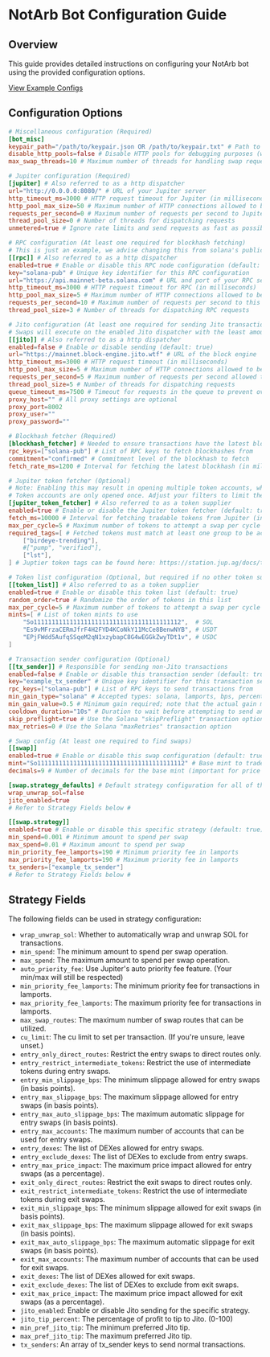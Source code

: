 # NotArb Bot Configuration Guide

## Overview

This guide provides detailed instructions on configuring your NotArb bot using the provided configuration options.

[View Example Configs](https://examples.notarb.org/)

## Configuration Options

```toml
# Miscellaneous configuration (Required)
[bot_misc]
keypair_path="/path/to/keypair.json OR /path/to/keypair.txt" # Path to the keypair file used for signing transactions
disable_http_pools=false # Disable HTTP pools for debugging purposes (will be removed in future)
max_swap_threads=10 # Maximum number of threads for handling swap requests (defaults to the number of available processors)

# Jupiter configuration (Required)
[jupiter] # Also referred to as a http dispatcher
url="http://0.0.0.0:8080/" # URL of your Jupiter server
http_timeout_ms=3000 # HTTP request timeout for Jupiter (in milliseconds)
http_pool_max_size=50 # Maximum number of HTTP connections allowed to be pooled for this dispatcher's requests (default: 5)
requests_per_second=0 # Maximum number of requests per second to Jupiter
thread_pool_size=0 # Number of threads for dispatching requests
unmetered=true # Ignore rate limits and send requests as fast as possible

# RPC configuration (At least one required for blockhash fetching)
# This is just an example, we advise changing this from solana's public rpc.
[[rpc]] # Also referred to as a http dispatcher
enabled=true # Enable or disable this RPC node configuration (default: true)
key="solana-pub" # Unique key identifier for this RPC configuration
url="https://api.mainnet-beta.solana.com" # URL and port of your RPC server
http_timeout_ms=3000 # HTTP request timeout for RPC (in milliseconds)
http_pool_max_size=5 # Maximum number of HTTP connections allowed to be pooled for this dispatcher's requests (default: 5)
requests_per_second=10 # Maximum number of requests per second to this RPC
thread_pool_size=3 # Number of threads for dispatching RPC requests

# Jito configuration (At least one required for sending Jito transactions)
# Swaps will execute on the enabled Jito dispatcher with the least amount of requests queued.
[[jito]] # Also referred to as a http dispatcher
enabled=false # Enable or disable sending (default: true)
url="https://mainnet.block-engine.jito.wtf" # URL of the block engine
http_timeout_ms=3000 # HTTP request timeout (in milliseconds)
http_pool_max_size=5 # Maximum number of HTTP connections allowed to be pooled for this dispatcher's requests (default: 5)
requests_per_second=5 # Maximum number of requests per second allowed to be dispatched
thread_pool_size=5 # Number of threads for dispatching requests
queue_timeout_ms=7500 # Timeout for requests in the queue to prevent overload; ensures the queue doesn't grow faster than it is processed
proxy_host="" # All proxy settings are optional
proxy_port=8002
proxy_user=""
proxy_password=""

# Blockhash fetcher (Required)
[blockhash_fetcher] # Needed to ensure transactions have the latest blockhash to land
rpc_keys=["solana-pub"] # List of RPC keys to fetch blockhashes from
commitment="confirmed" # Commitment level of the blockhash to fetch
fetch_rate_ms=1200 # Interval for fetching the latest blockhash (in milliseconds)

# Jupiter token fetcher (Optional)
# Note: Enabling this may result in opening multiple token accounts, which can affect your balance due to account creation fees.
# Token accounts are only opened once. Adjust your filters to limit the number of tokens if this is a concern.
[jupiter_token_fetcher] # Also referred to as a token supplier
enabled=true # Enable or disable the Jupiter token fetcher (default: true)
fetch_ms=10000 # Interval for fetching tradable tokens from Jupiter (in milliseconds)
max_per_cycle=5 # Maximum number of tokens to attempt a swap per cycle
required_tags=[ # Fetched tokens must match at least one group to be accepted.
    ["birdeye-trending"],
    #["pump", "verified"],
    ["lst"],
] # Juptier token tags can be found here: https://station.jup.ag/docs/token-list/token-list-api

# Token list configuration (Optional, but required if no other token suppliers are enabled)
[[token_list]] # Also referred to as a token supplier
enabled=true # Enable or disable this token list (default: true)
random_order=true # Randomize the order of tokens in this list
max_per_cycle=5 # Maximum number of tokens to attempt a swap per cycle
mints=[ # List of token mints to use
    "So11111111111111111111111111111111111111112",  # SOL
    "Es9vMFrzaCERmJfrF4H2FYD4KCoNkY11McCe8BenwNYB", # USDT
    "EPjFWdd5AufqSSqeM2qN1xzybapC8G4wEGGkZwyTDt1v", # USDC
]

# Transaction sender configuration (Optional)
[[tx_sender]] # Responsible for sending non-Jito transactions
enabled=false # Enable or disable this transaction sender (default: true)
key="example_tx_sender" # Unique key identifier for this transaction sender
rpc_keys=["solana-pub"] # List of RPC keys to send transactions from
min_gain_type="solana" # Accepted types: solana, lamports, bps, percent
min_gain_value=0.5 # Minimum gain required; note that the actual gain may vary by the time the transaction lands. Consider starting with a higher value to be safe.
cooldown_duration="10s" # Duration to wait before attempting to send another transaction
skip_preflight=true # Use the Solana "skipPreflight" transaction option
max_retries=0 # Use the Solana "maxRetries" transaction option

# Swap config (At least one required to find swaps)
[[swap]]
enabled=true # Enable or disable this swap configuration (default: true)
mint="So11111111111111111111111111111111111111112" # Base mint to trade
decimals=9 # Number of decimals for the base mint (important for price calculations)

[swap.strategy_defaults] # Default strategy configuration for all of this swap's strategies
wrap_unwrap_sol=false 
jito_enabled=true
# Refer to Strategy Fields below #

[[swap.strategy]]
enabled=true # Enable or disable this specific strategy (default: true)
min_spend=0.001 # Minimum amount to spend per swap
max_spend=0.01 # Maximum amount to spend per swap
min_priority_fee_lamports=190 # Minimum priority fee in lamports
max_priority_fee_lamports=190 # Maximum priority fee in lamports
tx_senders=["example_tx_sender"]
# Refer to Strategy Fields below #
```

## Strategy Fields

The following fields can be used in strategy configuration:

- `wrap_unwrap_sol`: Whether to automatically wrap and unwrap SOL for transactions.
- `min_spend`: The minimum amount to spend per swap operation.
- `max_spend`: The maximum amount to spend per swap operation.
- `auto_priority_fee`: Use Jupiter's auto priority fee feature. (Your min/max will still be respected)
- `min_priority_fee_lamports`: The minimum priority fee for transactions in lamports.
- `max_priority_fee_lamports`: The maximum priority fee for transactions in lamports.
- `max_swap_routes`: The maximum number of swap routes that can be utilized.
- `cu_limit`: The cu limit to set per transaction. (If you're unsure, leave unset.)
- `entry_only_direct_routes`: Restrict the entry swaps to direct routes only.
- `entry_restrict_intermediate_tokens`: Restrict the use of intermediate tokens during entry swaps.
- `entry_min_slippage_bps`: The minimum slippage allowed for entry swaps (in basis points).
- `entry_max_slippage_bps`: The maximum slippage allowed for entry swaps (in basis points).
- `entry_max_auto_slippage_bps`: The maximum automatic slippage for entry swaps (in basis points).
- `entry_max_accounts`: The maximum number of accounts that can be used for entry swaps.
- `entry_dexes`: The list of DEXes allowed for entry swaps.
- `entry_exclude_dexes`: The list of DEXes to exclude from entry swaps.
- `entry_max_price_impact`: The maximum price impact allowed for entry swaps (as a percentage).
- `exit_only_direct_routes`: Restrict the exit swaps to direct routes only.
- `exit_restrict_intermediate_tokens`: Restrict the use of intermediate tokens during exit swaps.
- `exit_min_slippage_bps`: The minimum slippage allowed for exit swaps (in basis points).
- `exit_max_slippage_bps`: The maximum slippage allowed for exit swaps (in basis points).
- `exit_max_auto_slippage_bps`: The maximum automatic slippage for exit swaps (in basis points).
- `exit_max_accounts`: The maximum number of accounts that can be used for exit swaps.
- `exit_dexes`: The list of DEXes allowed for exit swaps.
- `exit_exclude_dexes`: The list of DEXes to exclude from exit swaps.
- `exit_max_price_impact`: The maximum price impact allowed for exit swaps (as a percentage).
- `jito_enabled`: Enable or disable Jito sending for the specific strategy.
- `jito_tip_percent`: The percentage of profit to tip to Jito. (0-100)
- `min_pref_jito_tip`: The minimum preferred Jito tip.
- `max_pref_jito_tip`: The maximum preferred Jito tip.
- `tx_senders`: An array of tx_sender keys to send normal transactions.

